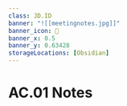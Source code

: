 ```yaml
---
class: JD.ID
banner: "![[meetingnotes.jpg]]"
banner_icon: 📇
banner_x: 0.5
banner_y: 0.63428
storageLocations: [Obsidian]
---
```



# AC.01 Notes
